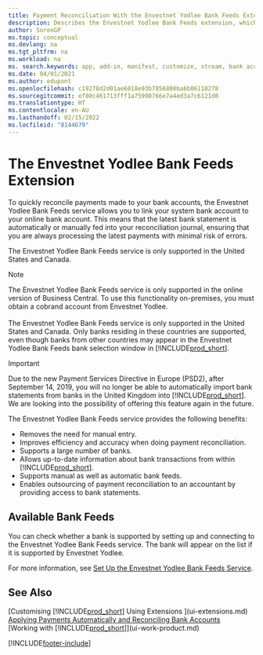 ```yaml
---
title: Payment Reconciliation With the Envestnet Yodlee Bank Feeds Extension
description: Describes the Envestnet Yodlee Bank Feeds extension, which links to bank accounts so you can and quickly reconcile payments.
author: SorenGP
ms.topic: conceptual
ms.devlang: na
ms.tgt_pltfrm: na
ms.workload: na
ms. search.keywords: app, add-in, manifest, customize, stream, bank account link
ms.date: 04/01/2021
ms.author: edupont
ms.openlocfilehash: c19278d2d01ae6018e93b7856800ba6b06118278
ms.sourcegitcommit: ef80c461713fff1a75998766e7a4ed3a7c6121d0
ms.translationtype: HT
ms.contentlocale: en-AU
ms.lasthandoff: 02/15/2022
ms.locfileid: "8144679"
---
```

# <a name="the-envestnet-yodlee-bank-feeds-extension"></a>The Envestnet Yodlee Bank Feeds Extension

To quickly reconcile payments made to your bank accounts, the Envestnet Yodlee Bank Feeds service allows you to link your system bank account to your online bank account. This means that the latest bank statement is automatically or manually fed into your reconciliation journal, ensuring that you are always processing the latest payments with minimal risk of errors.

The Envestnet Yodlee Bank Feeds service is only supported in the United States and Canada.

> [!NOTE]
> The Envestnet Yodlee Bank Feeds service is only supported in the online version of Business Central. To use this functionality on-premises, you must obtain a cobrand account from Envestnet Yodlee.<br /><br />
> The Envestnet Yodlee Bank Feeds service is only supported in the United States and Canada.
> Only banks residing in these countries are supported, even though banks from other countries may appear in the Envestnet Yodlee Bank Feeds bank selection window in [!INCLUDE[prod_short](includes/prod_short.md)].

> [!IMPORTANT]
> Due to the new Payment Services Directive in Europe (PSD2), after September 14, 2019, you will no longer be able to automatically import bank statements from banks in the United Kingdom into [!INCLUDE[prod_short](includes/prod_short.md)]. We are looking into the possibility of offering this feature again in the future.

The Envestnet Yodlee Bank Feeds service provides the following benefits:

* Removes the need for manual entry.
* Improves efficiency and accuracy when doing payment reconciliation.
* Supports a large number of banks.
* Allows up-to-date information about bank transactions from within [!INCLUDE[prod_short](includes/prod_short.md)].
* Supports manual as well as automatic bank feeds.
* Enables outsourcing of payment reconciliation to an accountant by providing access to bank statements.

## <a name="available-bank-feeds"></a>Available Bank Feeds
You can check whether a bank is supported by setting up and connecting to the Envestnet Yodlee Bank Feeds service. The bank will appear on the list if it is supported by Envestnet Yodlee.

For more information, see [Set Up the Envestnet Yodlee Bank Feeds Service](bank-how-setup-bank-statement-service.md).

## <a name="see-also"></a>See Also
[Customising [!INCLUDE[prod_short](includes/prod_short.md)] Using Extensions ](ui-extensions.md)    
[Applying Payments Automatically and Reconciling Bank Accounts](receivables-apply-payments-auto-reconcile-bank-accounts.md)  
[Working with [!INCLUDE[prod_short](includes/prod_short.md)]](ui-work-product.md)


[!INCLUDE[footer-include](includes/footer-banner.md)]